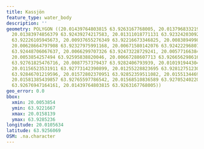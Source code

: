 ```yaml
---
title: Kassjön
feature_type: water_body
description: ''
geometry: POLYGON ((20.01439764803815 63.9263167768005, 20.01379683321926 63.92533591290159,
  20.01383974856379 63.92439274217583, 20.01311018771131 63.92324203092486, 20.01100733584385
  63.92226105945673, 20.00937655276349 63.92216673346825, 20.00838949984565 63.92337408215575,
  20.00628664797908 63.92327975991168, 20.00671580142076 63.92422296807577, 20.00632956332271
  63.92448706067637, 20.0066299707326 63.92473228729241, 20.00577166384745 63.92554340620333,
  20.0053854257494 63.92595838820046, 20.00667288607713 63.92665629861661, 20.00710203951881
  63.92761825476716, 20.0087757379437 63.9282406793939, 20.01019194430412 63.92814637352069,
  20.01156523531911 63.92773142390899, 20.01255228823695 63.92812751230782, 20.01341059512121
  63.92846701219596, 20.01572802370951 63.92852359511082, 20.01551344698868 63.92778800830856,
  20.01581385439857 63.92765597786542, 20.01568510836589 63.9270524022054, 20.01512720889063
  63.92676947164161, 20.01439764803815 63.9263167768005))
geo_error: 0.0
bbox:
  xmin: 20.0053854
  ymin: 63.9221667
  xmax: 20.0158139
  ymax: 63.9285236
longitude: 20.0105634
latitude: 63.9256069
OSM: .na.character
---
```

